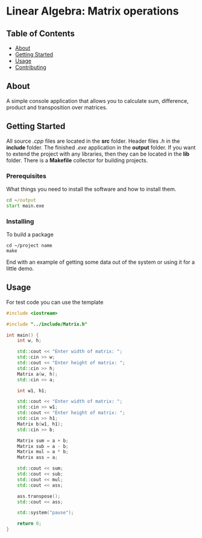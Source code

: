 # Linear Algebra: Matrix operations

## Table of Contents

-   [About](#about)
-   [Getting Started](#getting_started)
-   [Usage](#usage)
-   [Contributing](../CONTRIBUTING.md)

## About <a name = "about"></a>

A simple console application that allows you to calculate sum, difference, product and transposition over matrices.

## Getting Started <a name = "getting_started"></a>

All source _.cpp_ files are located in the **src** folder. Header files _.h_ in the **include** folder. The finished _.exe_ application in the **output** folder. If you want to extend the project with any libraries, then they can be located in the **lib** folder.
There is a **Makefile** collector for building projects.

### Prerequisites

What things you need to install the software and how to install them.

```cmd
cd ~/output
start main.exe
```

### Installing

To build a package

```сmd
cd ~/project name
make
```

End with an example of getting some data out of the system or using it for a little demo.

## Usage <a name = "usage"></a>

For test code you can use the template

```cpp
#include <iostream>

#include "../include/Matrix.h"

int main() {
    int w, h;

    std::cout << "Enter width of matrix: ";
    std::cin >> w;
    std::cout << "Enter height of matrix: ";
    std::cin >> h;
    Matrix a(w, h);
    std::cin >> a;

    int w1, h1;

    std::cout << "Enter width of matrix: ";
    std::cin >> w1;
    std::cout << "Enter height of matrix: ";
    std::cin >> h1;
    Matrix b(w1, h1);
    std::cin >> b;

    Matrix sum = a + b;
    Matrix sub = a - b;
    Matrix mul = a * b;
    Matrix ass = a;

    std::cout << sum;
    std::cout << sub;
    std::cout << mul;
    std::cout << ass;

    ass.transpose();
    std::cout << ass;

    std::system("pause");

    return 0;
}
```
